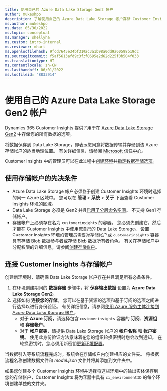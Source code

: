 ```yaml
---
title: 使用自己的 Azure Data Lake Storage Gen2 帐户
author: mukeshpo
description: 了解使用自己的 Azure Data Lake Storage 帐户存储 Customer Insights 数据的要求。
ms.author: mukeshpo
ms.date: 05/30/2022
ms.topic: conceptual
ms.manager: shellyha
ms.custom: intro-internal
ms.reviewer: mhart
ms.openlocfilehash: 9fcd7645e34bf310ac3a1b98a0dd9a60598b19dc
ms.sourcegitcommit: f5af5613afd9c3f2f0695e2d62d225f0b504f033
ms.translationtype: HT
ms.contentlocale: zh-CN
ms.lasthandoff: 06/01/2022
ms.locfileid: "8833914"
---
```

# <a name="use-your-own-azure-data-lake-storage-gen2-account"></a>使用自己的 Azure Data Lake Storage Gen2 帐户

Dynamics 365 Customer Insights 提供了用于在 [Azure Data Lake Storage Gen2](/azure/storage/blobs/data-lake-storage-introduction) 中存储您的所有数据的选项。

将数据保存到 Data Lake Storage，即表示您同意将数据传输并存储到该 Azure 存储帐户的适当地理位置。 有关详细信息，请参阅 [Microsoft 信任中心](https://www.microsoft.com/trust-center)。

Customer Insights 中的管理员可以在此过程中[创建环境](create-environment.md)并[指定数据存储选项](create-environment.md#step-2-configure-data-storage)。

## <a name="prerequisites-to-use-your-storage-account"></a>使用存储帐户的先决条件

- Azure Data Lake Storage 帐户必须位于创建 Customer Insights 环境时选择的同一 Azure 区域中。 您可以在 **管理** > **系统** > **关于** 下面查看 Customer Insights 环境的区域。
- Data Lake Storage 必须是 Gen2 并且[启用了分层命名空间](/azure/storage/blobs/create-data-lake-storage-account)。 不支持 Gen1 存储帐户。
- 存储帐户上必须存在名为 `customerinsights` 的容器。 您必须先创建它，然后才能在 Customer Insights 中使用您自己的 Data Lake Storage。 设置 Customer Insights 环境的管理员需要对存储帐户或 `customerinsights` 容器具有存储 Blob 数据参与者或存储 Blob 数据所有者角色。 有关在存储帐户中分配权限的详细信息，请参阅[创建存储帐户](/azure/storage/common/storage-account-create?toc=%2Fazure%2Fstorage%2Fblobs%2Ftoc.json&tabs=azure-portal)。

## <a name="connect-customer-insights-with-your-storage-account"></a>连接 Customer Insights 与存储帐户

创建新环境时，请确保 Data Lake Storage 帐户存在并且满足所有必备条件。

1. 在环境创建期间的 **数据存储** 步骤中，将 **保存输出数据** 设置为 **Azure Data Lake Storage Gen2**。
1. 选择如何 **连接您的存储**。 您可以在基于资源的选项和基于订阅的选项之间进行选择以进行身份验证。 有关详细信息，请参阅[使用 Azure 服务主体连接到 Azure Data Lake Storage 帐户](connect-service-principal.md)。
   - 对于 **Azure 订阅**，请选择包含 `customerinsights` 容器的 **订阅**、**资源组** 和 **存储帐户**。
   - 对于 **帐户密钥**，请提供 Data Lake Storage 帐户的 **帐户名称** 和 **帐户密钥**。 使用此身份验证方法意味着在您的组织轮换密钥时您会收到通知。 在轮换密钥时，您必须用新密钥[更新环境配置](manage-environments.md#edit-an-existing-environment)。

当数据引入等系统流程完成时，系统会在存储帐户内创建相应的文件夹。 将根据流程名称创建数据文件和 *model.json* 文件并将其添加到文件夹中。

如果您创建多个 Customer Insights 环境并选择将这些环境中的输出实体保存到您的存储帐户，Customer Insights 将为容器中具有 `ci_environmentID` 的每个环境创建单独的文件夹。
